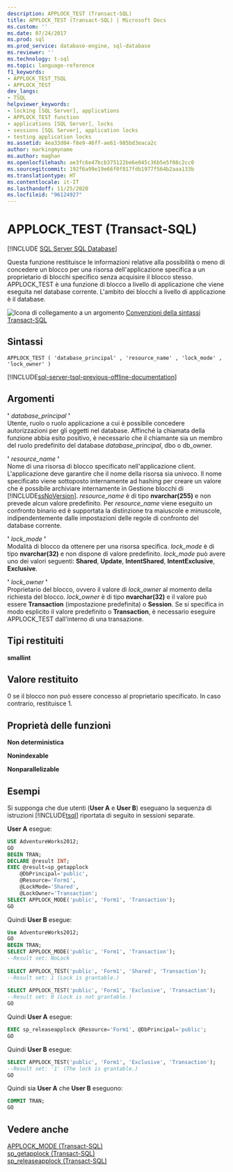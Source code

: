 ```yaml
---
description: APPLOCK_TEST (Transact-SQL)
title: APPLOCK_TEST (Transact-SQL) | Microsoft Docs
ms.custom: ''
ms.date: 07/24/2017
ms.prod: sql
ms.prod_service: database-engine, sql-database
ms.reviewer: ''
ms.technology: t-sql
ms.topic: language-reference
f1_keywords:
- APPLOCK_TEST_TSQL
- APPLOCK_TEST
dev_langs:
- TSQL
helpviewer_keywords:
- locking [SQL Server], applications
- APPLOCK_TEST function
- applications [SQL Server], locks
- sessions [SQL Server], application locks
- testing application locks
ms.assetid: 4ea33d04-f8e9-46ff-ae61-985bd3eaca2c
author: markingmyname
ms.author: maghan
ms.openlocfilehash: ae3fc6e47bcb375122be6e045c36b5e5f08c2cc0
ms.sourcegitcommit: 192f6a99e19e66f0f817fdb1977f564b2aaa133b
ms.translationtype: HT
ms.contentlocale: it-IT
ms.lasthandoff: 11/25/2020
ms.locfileid: "96124927"
---
```

# <a name="applock_test-transact-sql"></a>APPLOCK_TEST (Transact-SQL)
[!INCLUDE [SQL Server SQL Database](../../includes/applies-to-version/sql-asdb.md)]

Questa funzione restituisce le informazioni relative alla possibilità o meno di concedere un blocco per una risorsa dell'applicazione specifica a un proprietario di blocchi specifico senza acquisire il blocco stesso. APPLOCK_TEST è una funzione di blocco a livello di applicazione che viene eseguita nel database corrente. L'ambito dei blocchi a livello di applicazione è il database.
  
![Icona di collegamento a un argomento](../../database-engine/configure-windows/media/topic-link.gif "Icona di collegamento a un argomento") [Convenzioni della sintassi Transact-SQL](../../t-sql/language-elements/transact-sql-syntax-conventions-transact-sql.md)
  
## <a name="syntax"></a>Sintassi  
  
```syntaxsql
APPLOCK_TEST ( 'database_principal' , 'resource_name' , 'lock_mode' , 'lock_owner' )  
```  
  
[!INCLUDE[sql-server-tsql-previous-offline-documentation](../../includes/sql-server-tsql-previous-offline-documentation.md)]

## <a name="arguments"></a>Argomenti
**'** *database_principal* **'**  
Utente, ruolo o ruolo applicazione a cui è possibile concedere autorizzazioni per gli oggetti nel database. Affinché la chiamata della funzione abbia esito positivo, è necessario che il chiamante sia un membro del ruolo predefinito del database *database_principal*, dbo o db_owner.
  
**'** *resource_name* **'**  
Nome di una risorsa di blocco specificato nell'applicazione client. L'applicazione deve garantire che il nome della risorsa sia univoco. Il nome specificato viene sottoposto internamente ad hashing per creare un valore che è possibile archiviare internamente in Gestione blocchi di [!INCLUDE[ssNoVersion](../../includes/ssnoversion-md.md)].  *resource_name* è di tipo **nvarchar(255)** e non prevede alcun valore predefinito. Per *resource_name* viene eseguito un confronto binario ed è supportata la distinzione tra maiuscole e minuscole, indipendentemente dalle impostazioni delle regole di confronto del database corrente.
  
**'** *lock_mode* **'**  
Modalità di blocco da ottenere per una risorsa specifica. *lock_mode* è di tipo **nvarchar(32)** e non dispone di valore predefinito. *lock_mode* può avere uno dei valori seguenti: **Shared**, **Update**, **IntentShared**, **IntentExclusive**, **Exclusive**.
  
**'** *lock_owner* **'**  
Proprietario del blocco, ovvero il valore di *lock_owner* al momento della richiesta del blocco. *lock_owner* è di tipo **nvarchar(32)** e il valore può essere **Transaction** (impostazione predefinita) o **Session**. Se si specifica in modo esplicito il valore predefinito o **Transaction**, è necessario eseguire APPLOCK_TEST dall'interno di una transazione.
  
## <a name="return-types"></a>Tipi restituiti
**smallint**
  
## <a name="return-value"></a>Valore restituito
0 se il blocco non può essere concesso al proprietario specificato. In caso contrario, restituisce 1.
  
## <a name="function-properties"></a>Proprietà delle funzioni
**Non deterministica**
  
**Nonindexable**
  
**Nonparallelizable**
  
## <a name="examples"></a>Esempi  
Si supponga che due utenti (**User A** e **User B**) eseguano la sequenza di istruzioni [!INCLUDE[tsql](../../includes/tsql-md.md)] riportata di seguito in sessioni separate.
  
**User A** esegue:
  
```sql
USE AdventureWorks2012;  
GO  
BEGIN TRAN;  
DECLARE @result INT;  
EXEC @result=sp_getapplock  
    @DbPrincipal='public',  
    @Resource='Form1',  
    @LockMode='Shared',  
    @LockOwner='Transaction';  
SELECT APPLOCK_MODE('public', 'Form1', 'Transaction');  
GO  
```  
  
Quindi **User B** esegue:
  
```sql
Use AdventureWorks2012;  
GO  
BEGIN TRAN;  
SELECT APPLOCK_MODE('public', 'Form1', 'Transaction');  
--Result set: NoLock  
  
SELECT APPLOCK_TEST('public', 'Form1', 'Shared', 'Transaction');  
--Result set: 1 (Lock is grantable.)  
  
SELECT APPLOCK_TEST('public', 'Form1', 'Exclusive', 'Transaction');  
--Result set: 0 (Lock is not grantable.)  
GO  
```  
  
Quindi **User A** esegue:
  
```sql
EXEC sp_releaseapplock @Resource='Form1', @DbPrincipal='public';  
GO  
```  
  
Quindi **User B** esegue:
  
```sql
SELECT APPLOCK_TEST('public', 'Form1', 'Exclusive', 'Transaction');  
--Result set: '1' (The lock is grantable.)  
GO  
```  
  
Quindi sia **User A** che **User B** eseguono:
  
```sql
COMMIT TRAN;  
GO  
```  
  
## <a name="see-also"></a>Vedere anche
[APPLOCK_MODE &#40;Transact-SQL&#41;](../../t-sql/functions/applock-mode-transact-sql.md)  
[sp_getapplock &#40;Transact-SQL&#41;](../../relational-databases/system-stored-procedures/sp-getapplock-transact-sql.md)  
[sp_releaseapplock &#40;Transact-SQL&#41;](../../relational-databases/system-stored-procedures/sp-releaseapplock-transact-sql.md)
